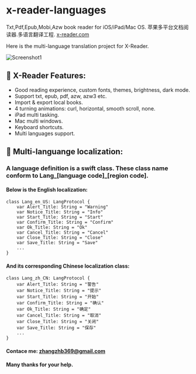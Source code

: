 # x-reader-languages
Txt,Pdf,Epub,Mobi,Azw book reader for iOS/iPad/Mac OS. 苹果多平台文档阅读器.多语言翻译工程. 
[x-reader.com](http://www.x-reader.com/)

Here is the multi-language translation project for X-Reader.

![Screenshot1](http://www.x-reader.com/images/mac_sreenshot.png)


## :closed_book: X-Reader Features:
- Good reading experience, custom fonts, themes, brightness, dark mode.
- Support txt, epub, pdf, azw, azw3 etc.
- Import & export local books.
- 4 turning animations: curl, horizontal, smooth scroll, none.
- iPad multi tasking.
- Mac multi windows.
- Keyboard shortcuts.
- Multi languages support.
   

## :green_book: Multi-languange localization:
### A language definition is a swift class. These class name conform to Lang_[language code]_[region code].
####  Below is the English localization:
```
class Lang_en_US: LangProtocol {
    var Alert_Title: String = "Warning"
    var Notice_Title: String = "Info"
    var Start_Title: String = "Start"
    var Confirm_Title: String = "Confirm"
    var Ok_Title: String = "Ok"
    var Cancel_Title: String = "Cancel"
    var Close_Title: String = "Close"
    var Save_Title: String = "Save"
    ...
}
```
#### And its corresponding Chinese localization class:
```
class Lang_zh_CN: LangProtocol {
    var Alert_Title: String = "警告"
    var Notice_Title: String = "提示"
    var Start_Title: String = "开始"
    var Confirm_Title: String = "确认"
    var Ok_Title: String = "确定"
    var Cancel_Title: String = "取消"
    var Close_Title: String = "关闭"
    var Save_Title: String = "保存"
    ...
}
```

#### Contace me: <zhangzhb369@gmail.com>
#### Many thanks for your help.
####
####

